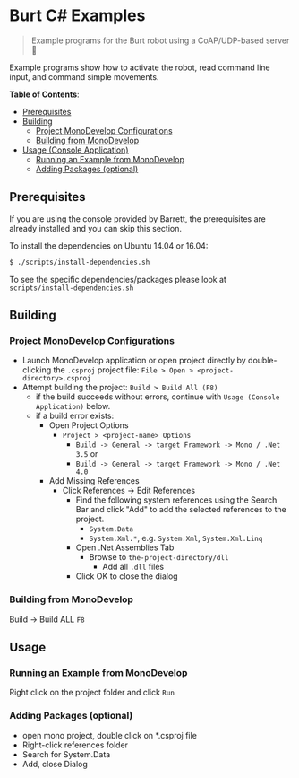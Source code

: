 # Burt C# Examples
> Example programs for the Burt robot using a CoAP/UDP-based server :robot:

Example programs show how to activate the robot, read command line input, and
command simple movements.

**Table of Contents**:
<!-- TOC depthFrom:2 depthTo:6 withLinks:1 updateOnSave:1 orderedList:0 -->

- [Prerequisites](#prerequisites)
- [Building](#building)
	- [Project MonoDevelop Configurations](#project-monodevelop-configurations)
	- [Building from MonoDevelop](#building-from-monodevelop)
- [Usage (Console Application)](#usage-console-application)
	- [Running an Example from MonoDevelop](#running-an-example-from-monodevelop)
	- [Adding Packages (optional)](#adding-packages-optional)

<!-- /TOC -->

## Prerequisites

If you are using the console provided by Barrett, the prerequisites are already
installed and you can skip this section.

To install the dependencies on Ubuntu 14.04 or 16.04:

```bash
$ ./scripts/install-dependencies.sh
```

To see the specific dependencies/packages please look at `scripts/install-dependencies.sh`

## Building

### Project MonoDevelop Configurations
- Launch MonoDevelop application or open project directly by double-clicking the `.csproj` project file: `File > Open > <project-directory>.csproj`
- Attempt building the project: `Build > Build All (F8)`
  - if the build succeeds without errors, continue with `Usage (Console Application)` below.
  - if a build error exists:
      - Open Project Options
        - `Project > <project-name> Options`
          - `Build -> General -> target Framework -> Mono / .Net 3.5` or
          - `Build -> General -> target Framework -> Mono / .Net 4.0`
      - Add Missing References
        - Click References -> Edit References
          - Find the following system references using the Search Bar and click "Add" to add the selected references to the project.
            - `System.Data`
            - `System.Xml.*`, e.g. `System.Xml`, `System.Xml.Linq`
          - Open .Net Assemblies Tab
            - Browse to `the-project-directory/dll`
              - Add all `.dll` files
          - Click OK to close the dialog

### Building from MonoDevelop

Build -> Build ALL `F8`

## Usage

### Running an Example from MonoDevelop

Right click on the project folder and click `Run`

### Adding Packages (optional)

- open mono project, double click on *.csproj file
- Right-click references folder
- Search for System.Data
- Add, close Dialog


